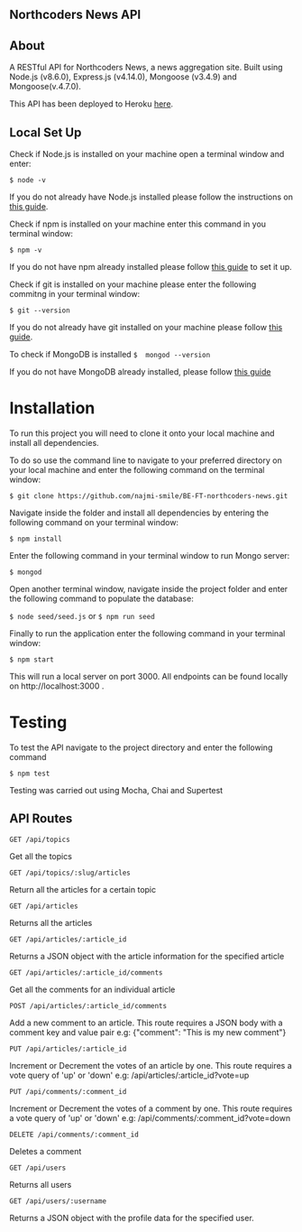 ## Northcoders News API

## About
A RESTful API for Northcoders News, a news aggregation site. Built using Node.js (v8.6.0), Express.js (v4.14.0), Mongoose (v3.4.9) and Mongoose(v.4.7.0).

This API has been deployed to Heroku [here](https://quiet-shore-88770.herokuapp.com/).

## Local Set Up
Check if Node.js is installed on your machine open a terminal window and enter:

```$ node -v```

If you do not already have Node.js installed please follow the instructions on [this guide](https://nodejs.org/en/download/package-manager/).

Check if npm is installed on your machine enter this command in you terminal window: 

```$ npm -v```

If you do not have npm already installed please follow [this guide](https://www.npmjs.com/get-npm) to set it up.

Check if git is installed on your machine please enter the following commitng in your terminal window: 

```$ git --version```

If you do not already have git installed on your machine please follow [this guide](https://git-scm.com/).

To check if MongoDB is installed 
```$  mongod --version```

If you do not have MongoDB already installed, please follow [this guide](https://docs.mongodb.com/manual/installation/)


# Installation

To run this project you will need to clone it onto your local machine and install all dependencies.

To do so use the command line to navigate to your preferred directory on your local machine and enter the following command on the terminal window:

```$ git clone https://github.com/najmi-smile/BE-FT-northcoders-news.git```

Navigate inside the folder and install all dependencies by entering the following command on your terminal window: 

```$ npm install```

 Enter the following command in your terminal window to run Mongo server:

```$ mongod```



Open another terminal window, navigate inside the project folder and enter the following command to populate the database: 

```$ node seed/seed.js```
or
``` $ npm run seed ```

Finally to run the application enter the following command in your terminal window: 

```$ npm start```

This will run a local server on port 3000. All endpoints can be found locally on http://localhost:3000 .

# Testing

To test the API navigate to the project directory and enter the following command

```$ npm test```

Testing was carried out using Mocha, Chai and Supertest

## API Routes

```
GET /api/topics
```
Get all the topics

```
GET /api/topics/:slug/articles
```
Return all the articles for a certain topic

```
GET /api/articles
```
Returns all the articles
```
GET /api/articles/:article_id
```
Returns a JSON object with the article information for the specified article

```
GET /api/articles/:article_id/comments
```
Get all the comments for an individual article

```
POST /api/articles/:article_id/comments
```
Add a new comment to an article. This route requires a JSON body with a comment key and value pair
e.g: {"comment": "This is my new comment"}

```
PUT /api/articles/:article_id
```
Increment or Decrement the votes of an article by one. This route requires a vote query of 'up' or 'down'
e.g: /api/articles/:article_id?vote=up

```
PUT /api/comments/:comment_id
```
Increment or Decrement the votes of a comment by one. This route requires a vote query of 'up' or 'down'
e.g: /api/comments/:comment_id?vote=down

```
DELETE /api/comments/:comment_id
```
Deletes a comment

```
GET /api/users
```
Returns all users

```
GET /api/users/:username
```
Returns a JSON object with the profile data for the specified user.
